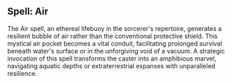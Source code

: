 ## Spell: Air

The Air spell, an ethereal lifebuoy in the sorcerer's repertoire, generates a resilient bubble of air rather than the conventional protective shield. This mystical air pocket becomes a vital conduit, facilitating prolonged survival beneath water's surface or in the unforgiving void of a vacuum. A strategic invocation of this spell transforms the caster into an amphibious marvel, navigating aquatic depths or extraterrestrial expanses with unparalleled resilience.